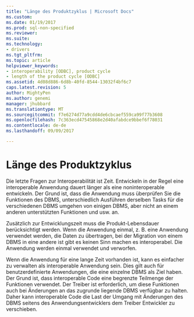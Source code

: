```yaml
---
title: "Länge des Produktzyklus | Microsoft Docs"
ms.custom: 
ms.date: 01/19/2017
ms.prod: sql-non-specified
ms.reviewer: 
ms.suite: 
ms.technology:
- drivers
ms.tgt_pltfrm: 
ms.topic: article
helpviewer_keywords:
- interoperability [ODBC], product cycle
- length of the product cycle [ODBC]
ms.assetid: 4d08d886-6d8b-40fd-8544-13032f4bf6c7
caps.latest.revision: 5
author: MightyPen
ms.author: genemi
manager: jhubbard
ms.translationtype: MT
ms.sourcegitcommit: f7e6274d77a9cdd4de6cbcaef559ca99f77b3608
ms.openlocfilehash: 7c363ecd47545868e2d40afabdce9bbef6f78031
ms.contentlocale: de-de
ms.lasthandoff: 09/09/2017

---
```

# <a name="length-of-the-product-cycle"></a>Länge des Produktzyklus
Die letzte Fragen zur Interoperabilität ist Zeit. Entwickeln in der Regel eine interoperable Anwendung dauert länger als eine noninteroperable entwickeln. Der Grund ist, dass die Anwendung muss überprüfen Sie die Funktionen des DBMS, unterschiedlich Ausführen derselben Tasks für die verschiedenen DBMS umgehen von einigen DBMS, aber nicht an einem anderen unterstützten Funktionen und usw. an.  
  
 Zusätzlich zur Entwicklungszeit muss die Produkt-Lebensdauer berücksichtigt werden. Wenn die Anwendung einmal, z. B. eine Anwendung verwendet werden, die Daten zu übertragen, bei der Migration von einem DBMS in eine andere ist gibt es keinen Sinn machen es interoperabel. Die Anwendung werden einmal verwendet und verworfen.  
  
 Wenn die Anwendung für eine lange Zeit vorhanden ist, kann es einfacher zu verwalten als interoperable Anwendung sein. Dies gilt auch für benutzerdefinierte Anwendungen, die eine einzelne DBMS als Ziel haben. Der Grund ist, dass interoperable Code eine begrenzte Teilmenge der Funktionen verwendet. Der Treiber ist erforderlich, um diese Funktionen auch bei Änderungen an das zugrunde liegende DBMS verfügbar zu halten. Daher kann interoperable Code die Last der Umgang mit Änderungen des DBMS seitens des Anwendungsentwicklers dem Treiber Entwickler zu verschieben.
